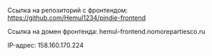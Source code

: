 Ссылка на репозиторий с фронтендом: https://github.com/Hemul1234/pindie-frontend

Ссылка на домен фронтенда: hemul-frontend.nomorepartiesco.ru

IP-адрес: 158.160.170.224
